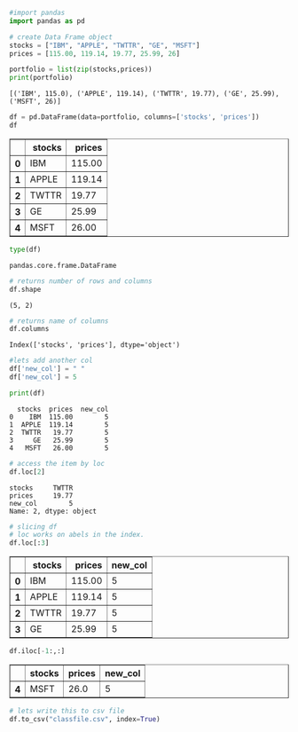 

```python
#import pandas
import pandas as pd 
```


```python
# create Data Frame object
stocks = ["IBM", "APPLE", "TWTTR", "GE", "MSFT"]
prices = [115.00, 119.14, 19.77, 25.99, 26]
```


```python
portfolio = list(zip(stocks,prices))
print(portfolio)
```

    [('IBM', 115.0), ('APPLE', 119.14), ('TWTTR', 19.77), ('GE', 25.99), ('MSFT', 26)]



```python
df = pd.DataFrame(data=portfolio, columns=['stocks', 'prices'])
df
```




<div>
<table border="1" class="dataframe">
  <thead>
    <tr style="text-align: right;">
      <th></th>
      <th>stocks</th>
      <th>prices</th>
    </tr>
  </thead>
  <tbody>
    <tr>
      <th>0</th>
      <td>IBM</td>
      <td>115.00</td>
    </tr>
    <tr>
      <th>1</th>
      <td>APPLE</td>
      <td>119.14</td>
    </tr>
    <tr>
      <th>2</th>
      <td>TWTTR</td>
      <td>19.77</td>
    </tr>
    <tr>
      <th>3</th>
      <td>GE</td>
      <td>25.99</td>
    </tr>
    <tr>
      <th>4</th>
      <td>MSFT</td>
      <td>26.00</td>
    </tr>
  </tbody>
</table>
</div>




```python
type(df)
```




    pandas.core.frame.DataFrame




```python
# returns number of rows and columns
df.shape
```




    (5, 2)




```python
# returns name of columns
df.columns
```




    Index(['stocks', 'prices'], dtype='object')




```python
#lets add another col
df['new_col'] = " "
df['new_col'] = 5

print(df)
```

      stocks  prices  new_col
    0    IBM  115.00        5
    1  APPLE  119.14        5
    2  TWTTR   19.77        5
    3     GE   25.99        5
    4   MSFT   26.00        5



```python
# access the item by loc
df.loc[2]
```




    stocks     TWTTR
    prices     19.77
    new_col        5
    Name: 2, dtype: object




```python
# slicing df
# loc works on abels in the index.
df.loc[:3]
```




<div>
<table border="1" class="dataframe">
  <thead>
    <tr style="text-align: right;">
      <th></th>
      <th>stocks</th>
      <th>prices</th>
      <th>new_col</th>
    </tr>
  </thead>
  <tbody>
    <tr>
      <th>0</th>
      <td>IBM</td>
      <td>115.00</td>
      <td>5</td>
    </tr>
    <tr>
      <th>1</th>
      <td>APPLE</td>
      <td>119.14</td>
      <td>5</td>
    </tr>
    <tr>
      <th>2</th>
      <td>TWTTR</td>
      <td>19.77</td>
      <td>5</td>
    </tr>
    <tr>
      <th>3</th>
      <td>GE</td>
      <td>25.99</td>
      <td>5</td>
    </tr>
  </tbody>
</table>
</div>




```python
df.iloc[-1:,:]
```




<div>
<table border="1" class="dataframe">
  <thead>
    <tr style="text-align: right;">
      <th></th>
      <th>stocks</th>
      <th>prices</th>
      <th>new_col</th>
    </tr>
  </thead>
  <tbody>
    <tr>
      <th>4</th>
      <td>MSFT</td>
      <td>26.0</td>
      <td>5</td>
    </tr>
  </tbody>
</table>
</div>




```python
# lets write this to csv file
df.to_csv("classfile.csv", index=True)
```


```python

```

